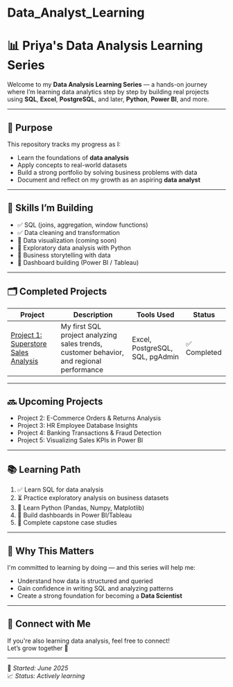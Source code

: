 # Data_Analyst_Learning
# 📊 Priya's Data Analysis Learning Series

Welcome to my **Data Analysis Learning Series** — a hands-on journey where I’m learning data analytics step by step by building real projects using **SQL**, **Excel**, **PostgreSQL**, and later, **Python**, **Power BI**, and more.

---

## 🎯 Purpose

This repository tracks my progress as I:
- Learn the foundations of **data analysis**
- Apply concepts to real-world datasets
- Build a strong portfolio by solving business problems with data
- Document and reflect on my growth as an aspiring **data analyst**

---

## 🧠 Skills I’m Building

- ✅ SQL (joins, aggregation, window functions)
- ✅ Data cleaning and transformation
- 🔄 Data visualization (coming soon)
- 🔄 Exploratory data analysis with Python
- 🔄 Business storytelling with data
- 🔄 Dashboard building (Power BI / Tableau)

---

## 🗂️ Completed Projects

| Project | Description | Tools Used | Status |
|--------|-------------|------------|--------|
| [Project 1: Superstore Sales Analysis](project) | My first SQL project analyzing sales trends, customer behavior, and regional performance | Excel, PostgreSQL, SQL, pgAdmin | ✅ Completed |

---

## 🔜 Upcoming Projects

- Project 2: E-Commerce Orders & Returns Analysis
- Project 3: HR Employee Database Insights
- Project 4: Banking Transactions & Fraud Detection
- Project 5: Visualizing Sales KPIs in Power BI

---

## 📚 Learning Path

1. ✅ Learn SQL for data analysis
2. ⏳ Practice exploratory analysis on business datasets
3. 🔄 Learn Python (Pandas, Numpy, Matplotlib)
4. 🔄 Build dashboards in Power BI/Tableau
5. 🔄 Complete capstone case studies

---

## 📌 Why This Matters

I'm committed to learning by doing — and this series will help me:
- Understand how data is structured and queried
- Gain confidence in writing SQL and analyzing patterns
- Create a strong foundation for becoming a **Data Scientist**

---

## 🤝 Connect with Me

If you're also learning data analysis, feel free to connect!  
Let’s grow together 💪

---

📅 _Started: June 2025_  
📈 _Status: Actively learning_
